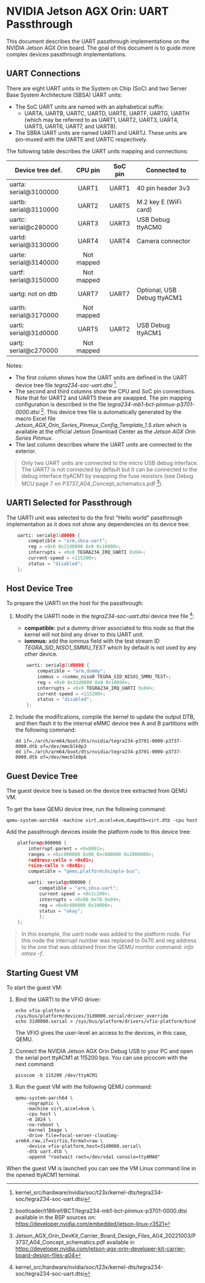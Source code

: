 <!--
    Copyright 2022-2024 TII (SSRC) and the Ghaf contributors
    SPDX-License-Identifier: CC-BY-SA-4.0
-->

# NVIDIA Jetson AGX Orin: UART Passthrough

This document describes the UART passthrough implementations on the NVIDIA Jetson AGX Orin board. The goal of this document is to guide more complex devices passthrough implementations.


## UART Connections

There are eight UART units in the System on Chip (SoC) and two Server Base System Architecture (SBSA) UART units:

* The SoC UART units are named with an alphabetical suffix:
  * UARTA, UARTB, UARTC, UARTD, UARTE, UARTF, UARTG, UARTH (which may be referred to as UART1, UART2, UART3, UART4, UART5, UART6, UART7, and UART8).
* The SBRA UART units are named UARTI and UARTJ. These units are pin-muxed with the UARTE and UARTC respectively.

The following table describes the UART units mapping and connections:

| **Device tree def.**  |  **CPU pin** | **SoC pin** | **Connected to**            |
|-----------------------|:------------:|:-----------:|-----------------------------|
| uarta: serial@3100000 |     UART1    |    UART1    | 40 pin header 3v3           |
| uartb: serial@3110000 |     UART2    |    UART5    | M.2 key E (WiFi card)       |
| uartc: serial@c280000 |     UART3    |    UART3    | USB Debug ttyACM0           |
| uartd: serial@3130000 |     UART4    |    UART4    | Camera connector            |
| uarte: serial@3140000 |  Not mapped  |             |                             |
| uartf: serial@3150000 |  Not mapped  |             |                             |
| uartg: not on dtb     |     UART7    |    UART7    | Optional, USB Debug ttyACM1 |
| uarth: serial@3170000 |  Not mapped  |             |                             |
| uarti: serial@31d0000 |     UART5    |    UART2    | USB Debug ttyACM1           |
| uartj: serial@c270000 |  Not mapped  |             |                             |

Notes:
* The first column shows how the UART units are defined in the UART device tree file *tegra234-soc-uart.dtsi* [^note1].
* The second and third columns show the CPU and SoC pin connections. Note that for UART2 and UART5 these are swapped. The pin mapping configuration is described in the file *tegra234-mb1-bct-pinmux-p3701-0000.dtsi* [^note2]. This device tree file is automatically generated by the macro Excel file *Jetson_AGX_Orin_Series_Pinmux_Config_Template_1.5.xlsm* which is available at the official Jetson Download Center as the *Jetson AGX Orin Series Pinmux*.
* The last column describes where the UART units are connected to the exterior.

> Only two UART units are connected to the micro USB debug interface. The UART7 is not connected by default but it can be connected to the debug interface ttyACM1 by swapping the fuse resistors (see Debug MCU page 7 on P3737_A04_Concept_schematics.pdf [^note3]).


## UARTI Selected for Passthrough

The UARTI unit was selected to do the first "Hello world" passthrough implementation as it does not show any dependencies on its device tree:

```cpp
	uarti: serial@31d0000 {
		compatible = "arm,sbsa-uart";
		reg = <0x0 0x31d0000 0x0 0x10000>;
		interrupts = <0x0 TEGRA234_IRQ_UARTI 0x04>;
		current-speed = <115200>;
		status = "disabled";
	};
```


## Host Device Tree

To prepare the UARTI on the host for the passthrough:

1. Modify the UARTI node in the *tegra234-soc-uart.dtsi* device tree file [^note1]:

   * **compatible:** put a dummy driver associated to this node so that the kernel will not bind any driver to this UART unit.
   * **iommus:** add the iommus field with the test stream ID *TEGRA_SID_NISO1_SMMU_TEST* which by default is not used by any other device.

	```cpp
		uarti: serial@31d0000 {
			compatible = "arm,dummy";
			iommus = <&smmu_niso0 TEGRA_SID_NISO1_SMMU_TEST>;
			reg = <0x0 0x31d0000 0x0 0x10000>;
			interrupts = <0x0 TEGRA234_IRQ_UARTI 0x04>;
			current-speed = <115200>;
			status = "disabled";
		};
	```

2. Include the modifications, compile the kernel to update the output DTB, and then flash it to the internal eMMC device tree A and B partitions with the following command:

	```
	dd if=./arch/arm64/boot/dts/nvidia/tegra234-p3701-0000-p3737-0000.dtb of=/dev/mmcblk0p3
    dd if=./arch/arm64/boot/dts/nvidia/tegra234-p3701-0000-p3737-0000.dtb of=/dev/mmcblk0p6
	```


## Guest Device Tree

The guest device tree is based on the device tree extracted from QEMU VM.

To get the base QEMU device tree, run the following command:

    qemu-system-aarch64 -machine virt,accel=kvm,dumpdtb=virt.dtb -cpu host

Add the passthrough devices inside the platform node to this device tree:

```cpp
	platform@c000000 {
		interrupt-parent = <0x8001>;
		ranges = <0xc000000 0x00 0xc000000 0x2000000>;
		#address-cells = <0x01>;
		#size-cells = <0x01>;
		compatible = "qemu,platform\0simple-bus";

		uarti: serial@c000000 {
		    compatible = "arm,sbsa-uart";
		    current-speed = <0x1c200>;
		    interrupts = <0x00 0x70 0x04>;
		    reg = <0x0c000000 0x10000>;
		    status = "okay";
        	};
	};
```

> In this example, the *uarti* node was added to the platform node. For this node the interrupt number was replaced to 0x70 and reg address to the one that was obtained from the QEMU monitor command: *info mtree -f*.


## Starting Guest VM

To start the guest VM:

1. Bind the UARTI to the VFIO driver:

	```
	echo vfio-platform > /sys/bus/platform/devices/31d0000.serial/driver_override
	echo 31d0000.serial > /sys/bus/platform/drivers/vfio-platform/bind
	```
	The VFIO gives the user-level an access to the devices, in this case, QEMU.

2. Connect the NVIDIA Jetson AGX Orin Debug USB to your PC and open the serial port ttyACM1 at 115200 bps. You can use picocom with the next command:

    ```
	picocom -b 115200 /dev/ttyACM1
	```

3. Run the guest VM with the following QEMU command:

    ```
	qemu-system-aarch64 \
        -nographic \
        -machine virt,accel=kvm \
        -cpu host \
        -m 1024 \
        -no-reboot \
        -kernel Image \
        -drive file=focal-server-cloudimg-arm64.raw,if=virtio,format=raw \
        -device vfio-platform,host=31d0000.serial\
        -dtb uart.dtb \
        -append "rootwait root=/dev/vda1 console=ttyAMA0"
	```

When the guest VM is launched you can see the VM Linux command line in the opened ttyACM1 terminal.



[^note1]: kernel_src/hardware/nvidia/soc/t23x/kernel-dts/tegra234-soc/tegra234-soc-uart.dtsi

[^note2]: bootloader/t186ref/BCT/tegra234-mb1-bct-pinmux-p3701-0000.dtsi available in the BSP sources on: https://developer.nvidia.com/embedded/jetson-linux-r3521

[^note3]: Jetson_AGX_Orin_DevKit_Carrier_Board_Design_Files_A04_20221003/P3737_A04_Concept_schematics.pdf available in https://developer.nvidia.com/jetson-agx-orin-developer-kit-carrier-board-design-files-a04
